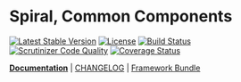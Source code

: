 Spiral, Common Components
================================
[![Latest Stable Version](https://poser.pugx.org/spiral/common/v/stable)](https://packagist.org/packages/spiral/common) 
[![License](https://poser.pugx.org/spiral/common/license)](https://packagist.org/packages/spiral/common)
[![Build Status](https://travis-ci.org/spiral/common.svg?branch=master)](https://travis-ci.org/spiral/common)
[![Scrutinizer Code Quality](https://scrutinizer-ci.com/g/spiral/common/badges/quality-score.png?b=master)](https://scrutinizer-ci.com/g/spiral/common/?branch=master)
[![Coverage Status](https://coveralls.io/repos/github/spiral/common/badge.svg?branch=master)](https://coveralls.io/github/spiral/common?branch=master)

<b>[Documentation](http://spiral-framework.com/guide)</b> | [CHANGELOG](/CHANGELOG.md) | [Framework Bundle](https://github.com/spiral/spiral)